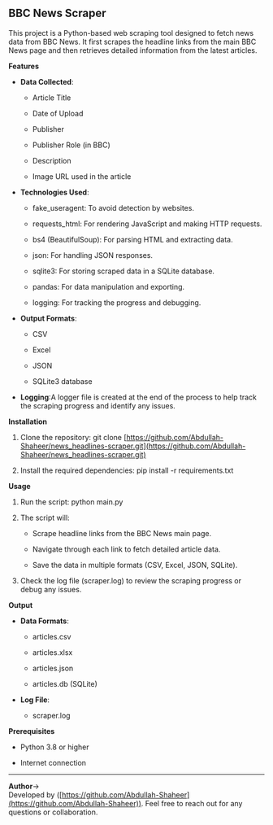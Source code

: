  ## BBC News Scraper

This project is a Python-based web scraping tool designed to fetch news data from BBC News. It first scrapes the headline links from the main BBC News page and then retrieves detailed information from the latest articles.

**Features**

*   **Data Collected**:
    
    *   Article Title
        
    *   Date of Upload
        
    *   Publisher
        
    *   Publisher Role (in BBC)
        
    *   Description
        
    *   Image URL used in the article
        
*   **Technologies Used**:
    
    *   fake_useragent: To avoid detection by websites.
        
    *   requests_html: For rendering JavaScript and making HTTP requests.
        
    *   bs4 (BeautifulSoup): For parsing HTML and extracting data.
        
    *   json: For handling JSON responses.
        
    *   sqlite3: For storing scraped data in a SQLite database.
        
    *   pandas: For data manipulation and exporting.
        
    *   logging: For tracking the progress and debugging.
        
*   **Output Formats**:
    
    *   CSV
        
    *   Excel
        
    *   JSON
        
    *   SQLite3 database
        
*   **Logging**:A logger file is created at the end of the process to help track the scraping progress and identify any issues.
    

**Installation**

1.  Clone the repository:  git clone [https://github.com/Abdullah-Shaheer/news_headlines-scraper.git](https://github.com/Abdullah-Shaheer/news_headlines-scraper.git)
    
2.  Install the required dependencies:  pip install -r requirements.txt
    

**Usage**

1.  Run the script:  python main.py
    
2.  The script will:
    
    *   Scrape headline links from the BBC News main page.
        
    *   Navigate through each link to fetch detailed article data.
        
    *   Save the data in multiple formats (CSV, Excel, JSON, SQLite).
        
3.  Check the log file (scraper.log) to review the scraping progress or debug any issues.
    

**Output**

*   **Data Formats**:
    
    *   articles.csv
        
    *   articles.xlsx
        
    *   articles.json
        
    *   articles.db (SQLite)
        
*   **Log File**:
    
    *   scraper.log
        

**Prerequisites**

*   Python 3.8 or higher
    
*   Internet connection
    
----------------------

**Author**->  
Developed by  ([https://github.com/Abdullah-Shaheer](https://github.com/Abdullah-Shaheer)). 
Feel free to reach out for any questions or collaboration.
